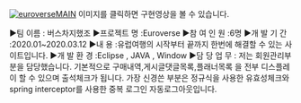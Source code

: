 
[![euroverseMAIN](https://user-images.githubusercontent.com/57661883/77535422-ee1e1c80-6edd-11ea-8aad-bfdfd6ceaf36.png)](https://youtu.be/2Q8ZXSbwx8Q)
이미지를 클릭하면 구현영상을 볼 수 있습니다.



▶팀  이름 : 버스차지했조
▶프로젝트 명 :Euroverse
▶참 여 인 원 :6명
▶개 발 기 간 :2020.01~2020.03.12
▶내       용 :유럽여행의 시작부터 끝까지 한번에 해결할 수 있는 사이트입니다.
▶개 발 환 경 :Eclipse , JAVA , Window 
▶담 당 업 무 :
저는 회원관리부분을 담당했습니다.
기본적으로 구매내역,게시글댓글목록,플래너목록 을 전부 디스플레이 할 수 있으며 출석체크가 됩니다. 가장 신경쓴 부분은 정규식을 사용한 유효성체크와 spring interceptor를 사용한 중복 로그인 자동로그아웃입니다.
